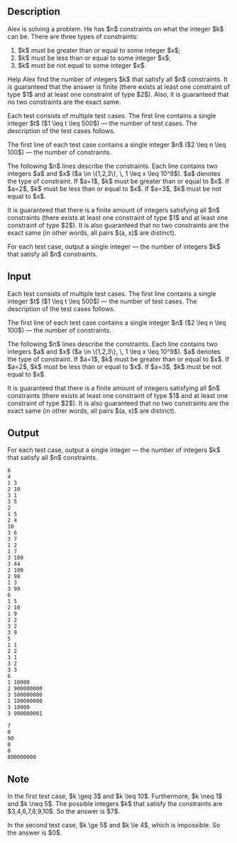 ## Description

<div><p>Alex is solving a problem. He has $n$ constraints on what the integer $k$ can be. There are three types of constraints:</p><ol> <li> $k$ must be <span class="tex-font-style-bf">greater than or equal to</span> some integer $x$; </li><li> $k$ must be <span class="tex-font-style-bf">less than or equal to</span> some integer $x$; </li><li> $k$ must be <span class="tex-font-style-bf">not equal to</span> some integer $x$. </li></ol><p>Help Alex find the number of integers $k$ that satisfy all $n$ constraints. It is guaranteed that the <span class="tex-font-style-bf">answer is finite</span> (there exists at least one constraint of type $1$ and at least one constraint of type $2$). Also, it is guaranteed that <span class="tex-font-style-bf">no two constraints are the exact same</span>.</p></div><div class="input-specification"><p>Each test consists of multiple test cases. The first line contains a single integer $t$ ($1 \leq t \leq 500$) — the number of test cases. The description of the test cases follows.</p><p>The first line of each test case contains a single integer $n$ ($2 \leq n \leq 100$) — the number of constraints.</p><p>The following $n$ lines describe the constraints. Each line contains two integers $a$ and $x$ ($a \in \{1,2,3\}, \, 1 \leq x \leq 10^9$). $a$ denotes the type of constraint. If $a=1$, $k$ must be greater than or equal to $x$. If $a=2$, $k$ must be less than or equal to $x$. If $a=3$, $k$ must be not equal to $x$.</p><p>It is guaranteed that there is a finite amount of integers satisfying all $n$ constraints (there exists at least one constraint of type $1$ and at least one constraint of type $2$). It is also guaranteed that no two constraints are the exact same (in other words, all pairs $(a, x)$ are distinct).</p></div><div class="output-specification"><p>For each test case, output a single integer — the number of integers $k$ that satisfy all $n$ constraints.</p></div>

## Input

<p>Each test consists of multiple test cases. The first line contains a single integer $t$ ($1 \leq t \leq 500$) — the number of test cases. The description of the test cases follows.</p><p>The first line of each test case contains a single integer $n$ ($2 \leq n \leq 100$) — the number of constraints.</p><p>The following $n$ lines describe the constraints. Each line contains two integers $a$ and $x$ ($a \in \{1,2,3\}, \, 1 \leq x \leq 10^9$). $a$ denotes the type of constraint. If $a=1$, $k$ must be greater than or equal to $x$. If $a=2$, $k$ must be less than or equal to $x$. If $a=3$, $k$ must be not equal to $x$.</p><p>It is guaranteed that there is a finite amount of integers satisfying all $n$ constraints (there exists at least one constraint of type $1$ and at least one constraint of type $2$). It is also guaranteed that no two constraints are the exact same (in other words, all pairs $(a, x)$ are distinct).</p>

## Output

<p>For each test case, output a single integer — the number of integers $k$ that satisfy all $n$ constraints.</p>





```input1|2,3,4,5,6,10,11,12,13,14,15,16,17,18,19,20,28,29,30,31,32,33
6
4
1 3
2 10
3 1
3 5
2
1 5
2 4
10
3 6
3 7
1 2
1 7
3 100
3 44
2 100
2 98
1 3
3 99
6
1 5
2 10
1 9
2 2
3 2
3 9
5
1 1
2 2
3 1
3 2
3 3
6
1 10000
2 900000000
3 500000000
1 100000000
3 10000
3 900000001
```




```output1
7
0
90
0
0
800000000
```



## Note

<p>In the first test case, $k \geq 3$ and $k \leq 10$. Furthermore, $k \neq 1$ and $k \neq 5$. The possible integers $k$ that satisfy the constraints are $3,4,6,7,8,9,10$. So the answer is $7$.</p><p>In the second test case, $k \ge 5$ and $k \le 4$, which is impossible. So the answer is $0$.</p>
